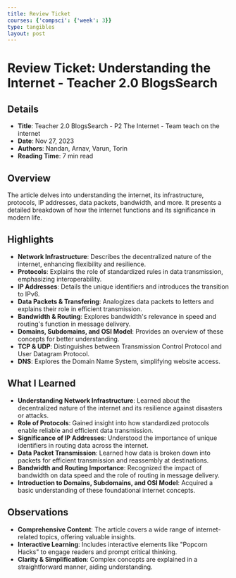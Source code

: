 ```yaml
---
title: Review Ticket
courses: {'compsci': {'week': 3}}
type: tangibles
layout: post
---
```


# Review Ticket: Understanding the Internet - Teacher 2.0 BlogsSearch

## Details
- **Title**: Teacher 2.0 BlogsSearch - P2 The Internet - Team teach on the internet
- **Date**: Nov 27, 2023
- **Authors**: Nandan, Arnav, Varun, Torin
- **Reading Time**: 7 min read

## Overview
The article delves into understanding the internet, its infrastructure, protocols, IP addresses, data packets, bandwidth, and more. It presents a detailed breakdown of how the internet functions and its significance in modern life.

## Highlights
- **Network Infrastructure**: Describes the decentralized nature of the internet, enhancing flexibility and resilience.
- **Protocols**: Explains the role of standardized rules in data transmission, emphasizing interoperability.
- **IP Addresses**: Details the unique identifiers and introduces the transition to IPv6.
- **Data Packets & Transfering**: Analogizes data packets to letters and explains their role in efficient transmission.
- **Bandwidth & Routing**: Explores bandwidth's relevance in speed and routing's function in message delivery.
- **Domains, Subdomains, and OSI Model**: Provides an overview of these concepts for better understanding.
- **TCP & UDP**: Distinguishes between Transmission Control Protocol and User Datagram Protocol.
- **DNS**: Explores the Domain Name System, simplifying website access.

## What I Learned
- **Understanding Network Infrastructure**: Learned about the decentralized nature of the internet and its resilience against disasters or attacks.
- **Role of Protocols**: Gained insight into how standardized protocols enable reliable and efficient data transmission.
- **Significance of IP Addresses**: Understood the importance of unique identifiers in routing data across the internet.
- **Data Packet Transmission**: Learned how data is broken down into packets for efficient transmission and reassembly at destinations.
- **Bandwidth and Routing Importance**: Recognized the impact of bandwidth on data speed and the role of routing in message delivery.
- **Introduction to Domains, Subdomains, and OSI Model**: Acquired a basic understanding of these foundational internet concepts.

## Observations
- **Comprehensive Content**: The article covers a wide range of internet-related topics, offering valuable insights.
- **Interactive Learning**: Includes interactive elements like "Popcorn Hacks" to engage readers and prompt critical thinking.
- **Clarity & Simplification**: Complex concepts are explained in a straightforward manner, aiding understanding.



